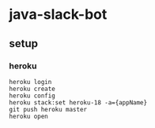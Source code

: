 # java-slack-bot
## setup
### heroku
```shell script
heroku login
heroku create
heroku config
heroku stack:set heroku-18 -a={appName}
git push heroku master
heroku open
```
